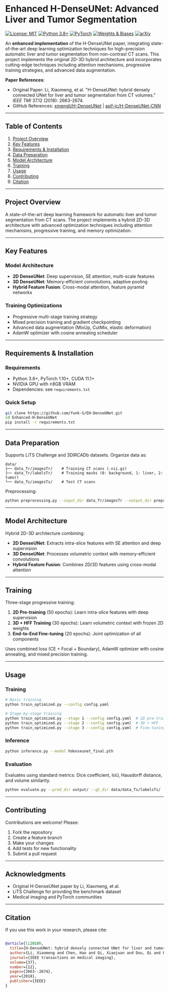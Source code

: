 # Enhanced H-DenseUNet: Advanced Liver and Tumor Segmentation

[![License: MIT](https://img.shields.io/badge/License-MIT-yellow.svg)](https://opensource.org/licenses/MIT)
[![Python 3.8+](https://img.shields.io/badge/python-3.8+-blue.svg)](https://www.python.org/downloads/)
[![PyTorch](https://img.shields.io/badge/PyTorch-1.10+-ee4c2c?logo=pytorch&logoColor=white)](https://pytorch.org/)
[![Weights & Biases](https://img.shields.io/badge/Weights_&_Biases-FFCC33?logo=WeightsAndBiases&logoColor=black)](https://wandb.ai/)
[![arXiv](https://img.shields.io/badge/arXiv-1709.07330-b31b1b.svg)](https://arxiv.org/abs/1709.07330)

An **enhanced implementation** of the H-DenseUNet paper, integrating state-of-the-art deep learning optimization techniques for high-precision automatic liver and tumor segmentation from non-contrast CT scans. This project implements the original 2D-3D hybrid architecture and incorporates cutting-edge techniques including attention mechanisms, progressive training strategies, and advanced data augmentation.

**Paper References**: 
- Original Paper: Li, Xiaomeng, et al. "H-DenseUNet: hybrid densely connected UNet for liver and tumor segmentation from CT volumes." *IEEE TMI* 37.12 (2018): 2663-2674.
- GitHub References: [xmengli/H-DenseUNet](https://github.com/xmengli/H-DenseUNet) | [asif-jc/H-DenseUNet-CNN](https://github.com/asif-jc/H-DenseUNet-CNN)

---

## Table of Contents
1. [Project Overview](#project-overview)
2. [Key Features](#key-features)
3. [Requirements & Installation](#requirements--installation)
4. [Data Preparation](#data-preparation)
5. [Model Architecture](#model-architecture)
6. [Training](#training)
7. [Usage](#usage)
8. [Contributing](#contributing)
9. [Citation](#citation)

---

## Project Overview

A state-of-the-art deep learning framework for automatic liver and tumor segmentation from CT scans. The project implements a hybrid 2D-3D architecture with advanced optimization techniques including attention mechanisms, progressive training, and memory optimization.

---

## Key Features

### Model Architecture
- **2D DenseUNet**: Deep supervision, SE attention, multi-scale features
- **3D DenseUNet**: Memory-efficient convolutions, adaptive pooling
- **Hybrid Feature Fusion**: Cross-modal attention, feature pyramid networks

### Training Optimizations
- Progressive multi-stage training strategy
- Mixed precision training and gradient checkpointing
- Advanced data augmentation (MixUp, CutMix, elastic deformation)
- AdamW optimizer with cosine annealing scheduler

---

## Requirements & Installation

### Requirements
- Python 3.8+, PyTorch 1.10+, CUDA 11.1+
- NVIDIA GPU with ≥8GB VRAM
- Dependencies: see `requirements.txt`

### Quick Setup
```bash
git clone https://github.com/Yunk-S/EH-DenseUNet.git
cd Enhanced-H-DenseUNet
pip install -r requirements.txt
```

---

## Data Preparation

Supports LiTS Challenge and 3DIRCADb datasets. Organize data as:
```
data/
├── data_Tr/imagesTr/    # Training CT scans (.nii.gz)
├── data_Tr/labelsTr/    # Training masks (0: background, 1: liver, 2: tumor)
└── data_Ts/imagesTs/    # Test CT scans
```

Preprocessing:
```bash
python preprocessing.py --input_dir data_Tr/imagesTr --output_dir preprocessed_data
```

---

## Model Architecture

Hybrid 2D-3D architecture combining:
- **2D DenseUNet**: Extracts intra-slice features with SE attention and deep supervision
- **3D DenseUNet**: Processes volumetric context with memory-efficient convolutions
- **Hybrid Feature Fusion**: Combines 2D/3D features using cross-modal attention

---

## Training

Three-stage progressive training:
1. **2D Pre-training** (50 epochs): Learn intra-slice features with deep supervision
2. **3D + HFF Training** (30 epochs): Learn volumetric context with frozen 2D weights
3. **End-to-End Fine-tuning** (20 epochs): Joint optimization of all components

Uses combined loss (CE + Focal + Boundary), AdamW optimizer with cosine annealing, and mixed precision training.

---

## Usage

### Training
```bash
# Basic training
python train_optimized.py --config config.yaml

# Stage-by-stage training
python train_optimized.py --stage 1 --config config.yaml  # 2D pre-training
python train_optimized.py --stage 2 --config config.yaml  # 3D + HFF
python train_optimized.py --stage 3 --config config.yaml  # Fine-tuning
```

### Inference
```bash
python inference.py --model hdenseunet_final.pth
```

### Evaluation
Evaluates using standard metrics: Dice coefficient, IoU, Hausdorff distance, and volume similarity.
```bash
python evaluate.py --pred_dir output/ --gt_dir data/data_Ts/labelsTs/
```

---

## Contributing

Contributions are welcome! Please:
1. Fork the repository
2. Create a feature branch
3. Make your changes
4. Add tests for new functionality
5. Submit a pull request

---

## Acknowledgments

- Original H-DenseUNet paper by Li, Xiaomeng, et al.
- LiTS Challenge for providing the benchmark dataset
- Medical imaging and PyTorch communities


---

## Citation

If you use this work in your research, please cite:

```bibtex

@article{li2018h,
  title={H-DenseUNet: hybrid densely connected UNet for liver and tumor segmentation from CT volumes},
  author={Li, Xiaomeng and Chen, Hao and Qi, Xiaojuan and Dou, Qi and Fu, Chi-Wing and Heng, Pheng-Ann},
  journal={IEEE transactions on medical imaging},
  volume={37},
  number={12},
  pages={2663--2674},
  year={2018},
  publisher={IEEE}
}
```
